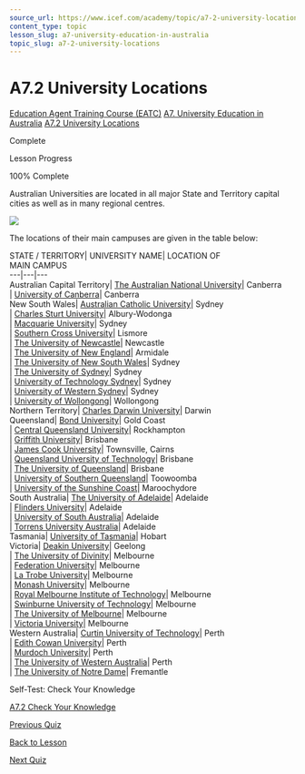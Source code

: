 ```yaml
---
source_url: https://www.icef.com/academy/topic/a7-2-university-locations/
content_type: topic
lesson_slug: a7-university-education-in-australia
topic_slug: a7-2-university-locations
---
```


# A7.2 University Locations

[Education Agent Training Course (EATC)](https://www.icef.com/academy/courses/education-agent-training-course-eatc/) [A7. University Education in Australia](https://www.icef.com/academy/lessons/a7-university-education-in-australia/) [A7.2 University Locations](https://www.icef.com/academy/topic/a7-2-university-locations/)

Complete

Lesson Progress 

100% Complete 

Australian Universities are located in all major State and Territory capital cities as well as in many regional centres.

![](https://www.icef.com/academy/wp-content/uploads/2022/09/australia-map.gif)

The locations of their main campuses are given in the table below:

STATE / TERRITORY| UNIVERSITY NAME| LOCATION OF  
MAIN CAMPUS  
---|---|---  
Australian Capital Territory| [The Australian National University](http://www.anu.edu.au/)| Canberra  
| [University of Canberra](http://www.canberra.edu.au/)| Canberra  
New South Wales| [Australian Catholic University](http://www.acu.edu.au/)| Sydney  
| [Charles Sturt University](http://www.csu.edu.au/)| Albury-Wodonga  
| [Macquarie University](http://www.mq.edu.au/)| Sydney  
| [Southern Cross University](http://www.scu.edu.au/)| Lismore  
| [The University of Newcastle](http://www.newcastle.edu.au/)| Newcastle  
| [The University of New England](http://www.une.edu.au/)| Armidale  
| [The University of New South Wales](http://www.unsw.edu.au/)| Sydney  
| [The University of Sydney](http://www.usyd.edu.au/)| Sydney  
| [University of Technology Sydney](http://www.uts.edu.au/)| Sydney  
| [University of Western Sydney](http://www.uws.edu.au/)| Sydney  
| [University of Wollongong](http://www.uow.edu.au/)| Wollongong  
Northern Territory| [Charles Darwin University](http://www.cdu.edu.au/)| Darwin  
Queensland| [Bond University](http://www.bond.edu.au/)| Gold Coast  
| [Central Queensland University](http://www.cqu.edu.au/)| Rockhampton  
| [Griffith University](http://www.gu.edu.au/)| Brisbane  
| [James Cook University](http://www.jcu.edu.au/)| Townsville, Cairns  
| [Queensland University of Technology](http://www.qut.edu.au/)| Brisbane  
| [The University of Queensland](http://www.uq.edu.au/)| Brisbane  
| [University of Southern Queensland](http://www.usq.edu.au/)| Toowoomba  
| [University of the Sunshine Coast](http://www.usc.edu.au/)| Maroochydore  
South Australia| [The University of Adelaide](http://www.adelaide.edu.au/)| Adelaide  
| [Flinders University](http://www.flinders.edu.au/)| Adelaide  
| [University of South Australia](http://www.unisa.edu.au/)| Adelaide  
| [Torrens University Australia](http://www.torrens.edu.au/)| Adelaide  
Tasmania| [University of Tasmania](http://www.utas.edu.au/)| Hobart  
Victoria| [Deakin University](http://www.deakin.edu.au/)| Geelong  
| [The University of Divinity](https://www.divinity.edu.au/)| Melbourne  
| [Federation University](http://federation.edu.au/)| Melbourne  
| [La Trobe University](http://www.latrobe.edu.au/)| Melbourne  
| [Monash University](http://www.monash.edu.au/)| Melbourne  
| [Royal Melbourne Institute of Technology](http://www.rmit.edu.au/)| Melbourne  
| [Swinburne University of Technology](http://www.swinburne.edu.au/index.php)| Melbourne  
| [The University of Melbourne](http://www.unimelb.edu.au/)| Melbourne  
| [Victoria University](http://www.vu.edu.au/)| Melbourne  
Western Australia| [Curtin University of Technology](http://www.curtin.edu.au/)| Perth  
| [Edith Cowan University](http://www.ecu.edu.au/)| Perth  
| [Murdoch University](http://www.murdoch.edu.au/)| Perth  
| [The University of Western Australia](http://www.uwa.edu.au/)| Perth  
| [The University of Notre Dame](http://www.nd.edu.au/)| Fremantle  
  
Self-Test: Check Your Knowledge

[ A7.2 Check Your Knowledge ](https://www.icef.com/academy/quizzes/a7-2-check-your-knowledge/)

[ Previous Quiz ](https://www.icef.com/academy/quizzes/a7-1-check-your-knowledge/)

[Back to Lesson](https://www.icef.com/academy/lessons/a7-university-education-in-australia/)

[ Next Quiz ](https://www.icef.com/academy/quizzes/a7-2-check-your-knowledge/)
